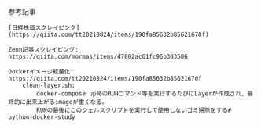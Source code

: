 参考記事

    [日経株価スクレイピング](https://qiita.com/tt20210824/items/190fa85632b85621670f)

    Zenn記事スクレイピング: https://qiita.com/mormas/items/d7802ac61fc96b303506

    Dockerイメージ軽量化: https://qiita.com/tt20210824/items/190fa85632b85621670f
        clean-layer.sh:
            docker-compose up時のRUNコマンド等を実行するたびにLayerが作成され、最終的に出来上がるimageが重くなる。
            RUNの最後にこのシェルスクリプトを実行して使用しないゴミ掃除をする# python-docker-study